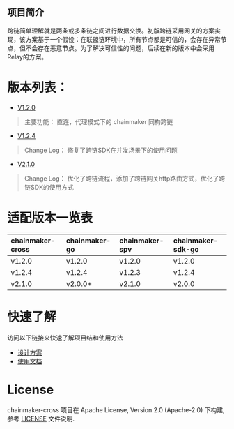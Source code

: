 ## 项目简介
跨链简单理解就是两条或多条链之间进行数据交换。初版跨链采用网关的方案实现，该方案基于一个假设：在联盟链环境中，所有节点都是可信的，会存在异常节点，但不会存在恶意节点。为了解决可信性的问题，后续在新的版本中会采用Relay的方案。

# 版本列表：
* [V1.2.0](https://git.chainmaker.org.cn/chainmaker/chainmaker-cross/-/tags/v1.2.0)
> 主要功能：
>   直连，代理模式下的 chainmaker 同构跨链
* [V1.2.4](https://git.chainmaker.org.cn/chainmaker/chainmaker-cross/-/tags/v1.2.0)
> Change Log：
>   修复了跨链SDK在并发场景下的使用问题
* [V2.1.0](https://git.chainmaker.org.cn/chainmaker/cross-chain/-/tags/v2.1.0)
> Change Log：
>   优化了跨链流程，添加了跨链网关http路由方式，优化了跨链SDK的使用方式

# 适配版本一览表

| chainmaker-cross | chainmaker-go    | chainmaker-spv   | chainmaker-sdk-go |
| :----------------| :----------------| :----------------| :-----------------|
| v1.2.0           | v1.2.0           | v1.2.0           | v1.2.0            |
| v1.2.4           | v1.2.4           | v1.2.3           | v1.2.4            |
| v2.1.0           | v2.0.0+          | v2.1.0           | v2.0.0            |

# 快速了解
访问以下链接来快速了解项目结和使用方法
* [设计方案](./docs/跨链设计方案.MD)
* [使用文档](./docs/跨链使用指南.MD)

# License
chainmaker-cross 项目在 Apache License, Version 2.0 (Apache-2.0) 下构建, 参考 [LICENSE](./LICENSE) 文件说明.
